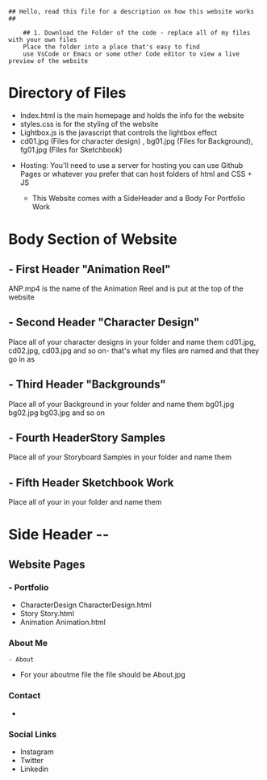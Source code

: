     ## Hello, read this file for a description on how this website works ## 
		
		## 1. Download the Folder of the code - replace all of my files with your own files 
		Place the folder into a place that's easy to find 
		use VsCode or Emacs or some other Code editor to view a live preview of the website

# Directory of Files	
- Index.html is the main homepage and holds the info for the website
- styles.css is for the styling of the website
- Lightbox.js is the javascript that controls the lightbox effect
- cd01.jpg (Files for character design) , bg01.jpg (Files for Background), fg01.jpg (Files for Sketchbook) 
    
* Hosting: You'll need to use a server for hosting you can use
Github Pages or whatever you prefer that can host folders of html and CSS + JS

	- This Website comes with a SideHeader and a Body For Portfolio Work

# Body Section of Website 

## - First Header  "Animation Reel"
ANP.mp4 is the name of the Animation Reel and is put at the top of the website
## - Second Header "Character Design"
Place all of your character designs in your folder and name them 
cd01.jpg, cd02.jpg, cd03.jpg and so on- that's what my files are named and that they go in as
## - Third Header "Backgrounds"
Place all of your Background in your folder and name them 
bg01.jpg bg02.jpg bg03.jpg and so on
## - Fourth HeaderStory Samples
Place all of your Storyboard Samples in your folder and name them 
## - Fifth Header Sketchbook Work
Place all of your in your folder and name them 
		
# Side Header --

##  Website Pages
### - Portfolio
   - CharacterDesign
   CharacterDesign.html
   - Story
   Story.html
   - Animation
   Animation.html
### About Me
	- About
* For your aboutme file the file should be About.jpg
### Contact 
 - 
### Social Links 
 - Instagram
 - Twitter
 - Linkedin
 
